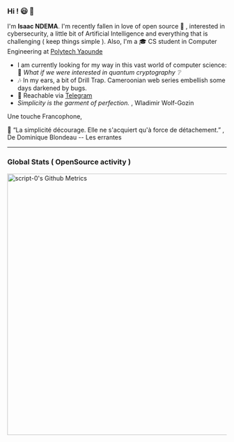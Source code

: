 ### Hi ! :smiley: 👋
I'm **Isaac NDEMA**. I'm recently fallen in love of open source :white_heart: , interested in cybersecurity, a little bit of Artificial Intelligence and everything that is challenging ( keep things simple ). Also, I'm a :mortar_board: CS student in Computer Engineering at [Polytech Yaounde](https://polytechnique.cm)
 - I am currently looking for my way in this vast world of computer science: :thought_balloon: *What if we were interested in quantum cryptography :grey_question:*
 - :notes: In my ears, a bit of Drill Trap. Cameroonian web series embellish some days darkened by bugs.
 - :speech_balloon: Reachable via [ Telegram ](https://t.me/IsaacNdema)
 - *Simplicity is the garment of perfection.* , Wladimir Wolf-Gozin

Une touche Francophone, 

:memo: “La simplicité décourage. Elle ne s'acquiert qu'à force de détachement.” , De Dominique Blondeau -- Les errantes

---
### Global Stats ( OpenSource activity )
<p>
    <img width="600"
         src="https://metrics.lecoq.io/script-0?id=script-0&template=classic" 
         alt="script-0's Github Metrics"
     />
</p>

<!--
### WakaTime Stats (Coding activity)
<p>
    <a href="https://wakatime.com/@script0" target="_blank">
        <img width="600" src="https://github.com/script-0/script-0/blob/main/images/stat.svg"
             alt="script-0's WakaTime Activity."/>
    </a>
</p>
-->
